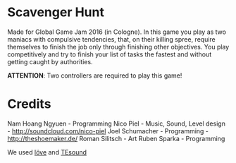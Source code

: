# Scavenger Hunt

Made for Global Game Jam 2016 (in Cologne).
In this game you play as two maniacs with compulsive tendencies, that, on their killing spree, require themselves to finish the job only through finishing other objectives. You play competitively and try to finish your list of tasks the fastest and without getting caught by authorities.

**ATTENTION**: Two controllers are required to play this game!

# Credits

Nam Hoang Ngyuen - Programming
Nico Piel - Music, Sound, Level design - http://soundcloud.com/nico-piel
Joel Schumacher - Programming - http://theshoemaker.de/
Roman Silitsch - Art
Ruben Sparka - Programming

We used [löve](https://love2d.org/) and [TEsound](https://love2d.org/wiki/TEsound)